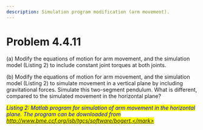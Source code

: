 ```yaml
---
description: Simulation program modification (arm movement).
---
```


# Problem 4.4.11

(a) Modify the equations of motion for arm movement, and the simulation model (Listing 2) to include constant joint torques at both joints.

(b) Modify the equations of motion for arm movement, and the simulation model (Listing 2) to simulate movement in a vertical plane by including gravitational forces. Simulate this two-segment pendulum. What is different, compared to the simulated movement in the horizontal plane?



_<mark style="color:blue;">Listing 2: Matlab program for simulation of arm movement in the horizontal plane. The program can be downloaded from http://www.bme.ccf.org/isb/tgcs/software/bogert.</mark>_

